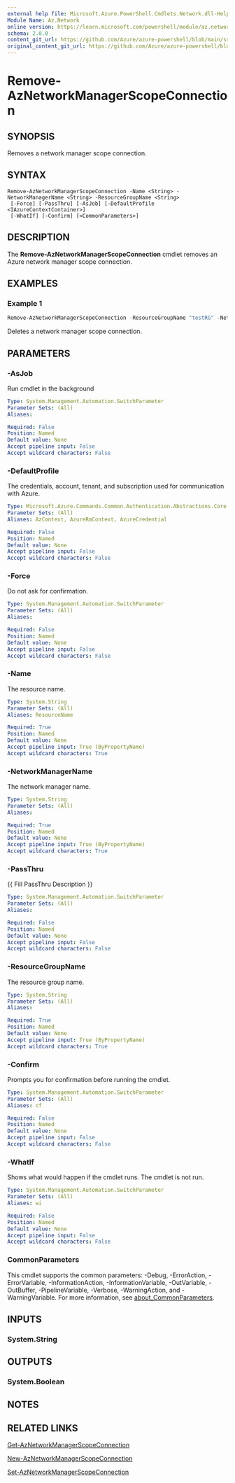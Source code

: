 ```yaml
---
external help file: Microsoft.Azure.PowerShell.Cmdlets.Network.dll-Help.xml
Module Name: Az.Network
online version: https://learn.microsoft.com/powershell/module/az.network/remove-aznetworkmanagerscopeconnection
schema: 2.0.0
content_git_url: https://github.com/Azure/azure-powershell/blob/main/src/Network/Network/help/Remove-AzNetworkManagerScopeConnection.md
original_content_git_url: https://github.com/Azure/azure-powershell/blob/main/src/Network/Network/help/Remove-AzNetworkManagerScopeConnection.md
---
```


# Remove-AzNetworkManagerScopeConnection

## SYNOPSIS
Removes a network manager scope connection.

## SYNTAX

```
Remove-AzNetworkManagerScopeConnection -Name <String> -NetworkManagerName <String> -ResourceGroupName <String>
 [-Force] [-PassThru] [-AsJob] [-DefaultProfile <IAzureContextContainer>]
 [-WhatIf] [-Confirm] [<CommonParameters>]
```

## DESCRIPTION
The **Remove-AzNetworkManagerScopeConnection** cmdlet removes an Azure network manager scope connection.

## EXAMPLES

### Example 1
```powershell
Remove-AzNetworkManagerScopeConnection -ResourceGroupName "testRG" -NetworkManagerName "TestNM" -Name "TestScopeConn" -PassThru -Force -AsJob
```

Deletes a network manager scope connection.

## PARAMETERS

### -AsJob
Run cmdlet in the background

```yaml
Type: System.Management.Automation.SwitchParameter
Parameter Sets: (All)
Aliases:

Required: False
Position: Named
Default value: None
Accept pipeline input: False
Accept wildcard characters: False
```

### -DefaultProfile
The credentials, account, tenant, and subscription used for communication with Azure.

```yaml
Type: Microsoft.Azure.Commands.Common.Authentication.Abstractions.Core.IAzureContextContainer
Parameter Sets: (All)
Aliases: AzContext, AzureRmContext, AzureCredential

Required: False
Position: Named
Default value: None
Accept pipeline input: False
Accept wildcard characters: False
```

### -Force
Do not ask for confirmation.

```yaml
Type: System.Management.Automation.SwitchParameter
Parameter Sets: (All)
Aliases:

Required: False
Position: Named
Default value: None
Accept pipeline input: False
Accept wildcard characters: False
```

### -Name
The resource name.

```yaml
Type: System.String
Parameter Sets: (All)
Aliases: ResourceName

Required: True
Position: Named
Default value: None
Accept pipeline input: True (ByPropertyName)
Accept wildcard characters: True
```

### -NetworkManagerName
The network manager name.

```yaml
Type: System.String
Parameter Sets: (All)
Aliases:

Required: True
Position: Named
Default value: None
Accept pipeline input: True (ByPropertyName)
Accept wildcard characters: True
```

### -PassThru
{{ Fill PassThru Description }}

```yaml
Type: System.Management.Automation.SwitchParameter
Parameter Sets: (All)
Aliases:

Required: False
Position: Named
Default value: None
Accept pipeline input: False
Accept wildcard characters: False
```

### -ResourceGroupName
The resource group name.

```yaml
Type: System.String
Parameter Sets: (All)
Aliases:

Required: True
Position: Named
Default value: None
Accept pipeline input: True (ByPropertyName)
Accept wildcard characters: True
```

### -Confirm
Prompts you for confirmation before running the cmdlet.

```yaml
Type: System.Management.Automation.SwitchParameter
Parameter Sets: (All)
Aliases: cf

Required: False
Position: Named
Default value: None
Accept pipeline input: False
Accept wildcard characters: False
```

### -WhatIf
Shows what would happen if the cmdlet runs.
The cmdlet is not run.

```yaml
Type: System.Management.Automation.SwitchParameter
Parameter Sets: (All)
Aliases: wi

Required: False
Position: Named
Default value: None
Accept pipeline input: False
Accept wildcard characters: False
```

### CommonParameters
This cmdlet supports the common parameters: -Debug, -ErrorAction, -ErrorVariable, -InformationAction, -InformationVariable, -OutVariable, -OutBuffer, -PipelineVariable, -Verbose, -WarningAction, and -WarningVariable. For more information, see [about_CommonParameters](http://go.microsoft.com/fwlink/?LinkID=113216).

## INPUTS

### System.String

## OUTPUTS

### System.Boolean

## NOTES

## RELATED LINKS

[Get-AzNetworkManagerScopeConnection](./Get-AzNetworkManagerScopeConnection.md)

[New-AzNetworkManagerScopeConnection](./New-AzNetworkManagerScopeConnection.md)

[Set-AzNetworkManagerScopeConnection](./Set-AzNetworkManagerScopeConnection.md)
